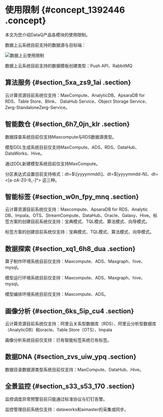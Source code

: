 # 使用限制 {#concept_1392446 .concept}

本文为您介绍DataQ产品各模块的使用限制。

数据上云系统目前支持的数据源与目标端：

![数据上云使用限制](http://static-aliyun-doc.oss-cn-hangzhou.aliyuncs.com/assets/img/1109478/156809598654261_zh-CN.jpg)

数据上云系统目前支持的数据模板创建类型：Push API、RabbitMQ

## 算法服务 {#section_5xa_zs9_1ai .section}

云计算资源目前系统仅支持：MaxCompute、AnalyticDB、ApsaraDB for RDS、Table Store、Blink、 DataHub Service、Object Storage Service、Zerg-StandaloneZerg-Service。

## 智能数仓 {#section_6h7_0jn_klr .section}

数据探查系统目前仅支持Maxcompute与RDS数据源类型。

模型DDL生成系统目前仅支持MaxCompute、ADS、RDS、DataHub、DataWorks、Hive。

通过DDL新建模型系统目前仅支持MaxCompute。

分区表达式设置目前支持格式：dt=$\[yyyymmdd\]、dt=$\[yyyymmdd-N\]、dt=<\[a-zA-Z0-9\_-\]\*\> 这三种。

## 智能标签 {#section_w0n_fpy_mnq .section}

云计算资源目前系统仅支持：Maxcompute、ApsaraDB for RDS、Analytic DB、Impala、OTS、StreamCompute、DataHub、Oracle、Galaxy、Hive。标签方案的创建目前系统仅支持：宝典模式、TQL模式、算法模式、向导模式。

标签方案的创建目前系统仅支持：宝典模式、TQL模式、算法模式、向导模式。

## 数据探索 {#section_xq1_6h8_dua .section}

算子制作环境系统目前仅支持：Maxcompute、ADS、Maxgraph、hive、mysql。

模型运行环境系统目前仅支持：Maxcompute、ADS、Maxgraph、hive、mysql。

模型编排环境系统目前仅支持：Maxcompute、ADS。

## 画像分析 {#section_6ks_5ip_cu4 .section}

云计算资源目前系统仅支持：阿里云关系型数据库（RDS）、阿里云分析型数据库（AnalyticDB）和oracle、Table Store（OTS）、Impala

画像分析系统目前仅支持：已有智能标签系统已有标签。

## 数据DNA {#section_zvs_uiw_ypq .section}

数据目录数据源类型系统目前仅支持：MaxCompute、DataHub、Hive。

## 全景监控 {#section_s33_s53_170 .section}

监控调度异常预警目前只能通过标准协议与钉钉告警。

监控管理目前系统仅支持：dataworks和aimaster的采集或同步。

